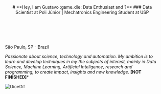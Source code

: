 <div align="center" style="height: 200px; display: flex; flex-direction: column; justify-content: center;">
  <p>    
# **Hey, I am Gustavo :game_die: Data Enthusiast and ?** 
### Data Scientist at Poli Júnior | Mechatronics Engineering Student at USP</p>
</div>

São Paulo, SP - Brazil

*Passionate about science, technology and automation. My ambition is to learn and develop techniques in my the subjects of interest, mainly in Data Science, Machine Learning, Artificial Inteligence, research and programming, to create impact, insights and new knowledge.* **[NOT FINISHED]***

![DiceGif](https://media.giphy.com/media/v1.Y2lkPTc5MGI3NjExdDdiY2h3bmlxN24wM2h3aXBvNHliNHBqbHluN21odXB5OGFoa2p1cyZlcD12MV9pbnRlcm5hbF9naWZfYnlfaWQmY3Q9Zw/H4uFElBB9Nt7zq3RZ9/giphy.gif)
